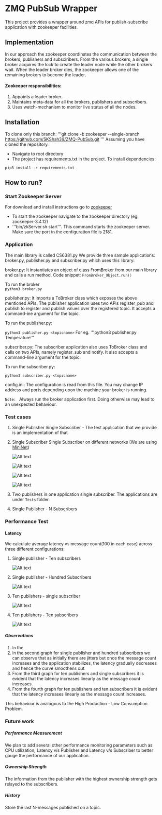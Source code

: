 # ZMQ PubSub Wrapper
This project provides a wrapper around zmq APIs for publish-subscribe application with zookeeper facilities.

## Implementation
In our approach the zookeeper coordinates the communication between the brokers, publishers and subsciribers. From the various brokers, a single broker acquires the lock to create the leader node while the other brokers wait. When the leader broker dies, the zookeeper allows one of the remaining brokers to become the leader.

#### Zookeeper responsibilities:
1. Appoints a leader broker.
2. Maintains meta-data for all the brokers, publishers and subscribers.
3. Uses watch-mechanism to monitor live status of all the nodes.

## Installation
To clone only this branch: 
'''git clone -b zookeeper --single-branch https://github.com/SKShah36/ZMQ-PubSub.git '''
Assuming you have cloned the repository.

- Navigate to root directory
- The project has requirements.txt in the project. To install dependencies:
```
pip3 install -r requirements.txt
```

## How to run?
### Start Zookeeper Server

For download and install instructions go to [zookeeper](https://zookeeper.apache.org/releases.html)
- To start the zookeeper navigate to the zookeeper directory (eg. zookeeper-3.4.12)
- '''bin/zkServer.sh start'''. This command starts the zookeeper server. Make sure the port in the configuration file is 2181.

### Application

The main library is called CS6381.py We provide three sample applications: broker.py,
publisher.py and subscriber.py which uses this library:

broker.py: It instantiates an object of class FromBroker from our main library and calls a run method. Code snippet:
```FromBroker_Object.run()```<br/>

To run the broker <br/>
```python3 broker.py```

publisher.py: It imports a ToBroker class which exposes the above mentioned APIs. The publisher
application uses two APIs register_pub and publish to register and publish values over the registered
topic. It accepts a command-ine argument for the topic.

To run the publisher.py:

```python3 publisher.py <topicname>```
For eg. '''python3 publisher.py Temperature'''

subscriber.py: The subscriber application also uses ToBroker class and calls on two APIs, namely
register_sub and notify. It also accepts a command-line argument for the topic.

To run the subscriber.py:

```python3 subscriber.py <topicname>```

config.ini: The configuration is read from this file. You may change IP address and ports depending upon the machine your broker is running.

```Note: ``` Always run the broker application first. Doing otherwise may lead to an unexpected behaviour. 

 ### Test cases
 1. Single Publisher Single Subscriber - The test application that we provide is an implementation of that
 2. Single Subscriber Single Subscriber on different networks (We are using [MiniNet](http://mininet.org/download/))

    ![Alt text](./Tests/ThreeAppsRunning.png?raw=true "ThreeAppsRunning")

    ![Alt text](./Tests/Broker_default.png?raw=true "Broker")

    ![Alt text](./Tests/Publisher1x1.png?raw=true "Publisher")

    ![Alt text](./Tests/Subscriber1x1.png?raw=true "Subscriber")
3. Two publishers in one application single subscriber. The applications are under ```Tests``` folder.
4. Single Publisher - N Subscribers

### Performance Test

#### Latency
We calculate average latency vs message count(100 in each case) across three different configurations:
1. Single publisher - Ten subscribers

    ![Alt text](./Performance_Measurement/Performance_Log/latency_data_1x10/1x10.png?raw=true "CountvLatency-1x10") 
       
2. Single publisher - Hundred Subscribers

     ![Alt text](./Performance_Measurement/Performance_Log/latency_data_1x100/1x100.png?raw=true "CountvLatency-1x100") 
    
3. Ten publishers - single subscriber

     ![Alt text](./Performance_Measurement/Performance_Log/latency_data_10x1/10x1.png?raw=true "CountvLatency-10x1") 
     
4. Ten publishers - Ten subscribers

     ![Alt text](./Performance_Measurement/Performance_Log/latency_data_10x10/10x10.png?raw=true "CountvLatency-10x10")
    
##### Observations
1. In the 
2. In the second graph for single publisher and hundred subscribers we can observe that as initially there are jitters but once the message count increases and the application stabilizes, the latency gradually decreases and hence the curve smoothens out.
3. From the third graph for ten publishers and single subscribers it is evident that the latency increases linearly as the message count increases.
4. From the fourth graph for ten publishers and ten subscribers it is evident that the latency increases linearly as the message count increases.

This behaviour is analogous to the High Production - Low Consumption Problem.

### Future work
##### Performance Measurement
   We plan to add several other performance monitoring parameters such as CPU utilization, Latency v/s Publisher and Latency v/s Subscriber to better gauge the performance of our application.

##### Ownership Strength
   The information from the publisher with the highest ownership strength gets relayed to the subscribers.
##### History
   Store the last N-messages published on a topic.
